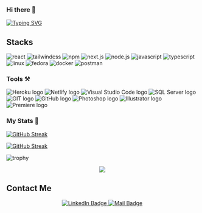 ### Hi there 👋

[![Typing SVG](https://readme-typing-svg.demolab.com/?lines=I'm+waqar+ahmad)](https://git.io/typing-svg)

## Stacks

![react](https://img.shields.io/badge/-react-000?&style=for-the-badge&logo=react)
![tailwindcss](https://img.shields.io/badge/-tailwindcss-000?&style=for-the-badge&logo=tailwindcss)
![npm](https://img.shields.io/badge/-npm-000?&style=for-the-badge&logo=npm)
![next.js](https://img.shields.io/badge/-next.js-000?&style=for-the-badge&logo=next.js)
![node.js](https://img.shields.io/badge/-node.js-000?&style=for-the-badge&logo=node.js)
![javascript](https://img.shields.io/badge/-javascript-000?&style=for-the-badge&logo=javascript)
![typescript](https://img.shields.io/badge/-typescript-000?&style=for-the-badge&logo=typescript)
![linux](https://img.shields.io/badge/-linux-000?&style=for-the-badge&logo=linux)
![fedora](https://img.shields.io/badge/-fedora-000?&style=for-the-badge&logo=fedora)
![docker](https://img.shields.io/badge/-docker-000?&style=for-the-badge&logo=docker)
![postman](https://img.shields.io/badge/-postman-000?&style=for-the-badge&logo=postman)

### Tools ⚒️
<p>
    <img src="https://img.shields.io/badge/Heroku-430098?style=for-the-badge&logo=heroku&logoColor=white" alt="Heroku logo"/>
    <img src="https://img.shields.io/badge/Netlify-00C7B7?style=for-the-badge&logo=netlify&logoColor=white" alt="Netlify logo"/>
    <img src="https://img.shields.io/badge/Visual_Studio_Code-0078D4?style=for-the-badge&logo=visual%20studio%20code&logoColor=white" alt="Visual Studio Code logo"/>
    <img src="https://img.shields.io/badge/Microsoft_SQL_Server-CC2927?style=for-the-badge&logo=microsoft-sql-server&logoColor=white" alt="SQL Server logo"/>
    <img src="https://img.shields.io/badge/GIT-E44C30?style=for-the-badge&logo=git&logoColor=white" alt="GIT logo"/>
    <img src="https://img.shields.io/badge/GitHub-100000?style=for-the-badge&logo=github&logoColor=white" alt="GitHub logo"/>
    <img src="https://img.shields.io/badge/Adobe%20Photoshop-31A8FF?style=for-the-badge&logo=Adobe%20Photoshop&logoColor=black" alt="Photoshop logo"/>
    <img src="https://img.shields.io/badge/Adobe%20Illustrator-FF9A00?style=for-the-badge&logo=adobe%20illustrator&logoColor=white" alt="Illustrator logo"/>
    <img src="https://img.shields.io/badge/Adobe%20Premiere%20Pro-9999FF?style=for-the-badge&logo=Adobe%20Premiere%20Pro&logoColor=white" alt="Premiere logo"/>
</p>

### My Stats 🌱
[![GitHub Streak](http://github-readme-streak-stats.herokuapp.com?user=waqarahmad134)](https://git.io/streak-stats)

[![GitHub Streak](https://streak-stats.demolab.com?user=waqarahmad134&theme=merko&exclude_days=Fri)](https://git.io/streak-stats)

![trophy](https://github-profile-trophy.vercel.app/?username=waqarahmad134&margin-w=4&column=7)


<p align="center"> <img src="https://komarev.com/ghpvc/?username=waqarahmad134&label=Profile%20views&color=0e75b6&style=flat" /> </p>

<h2>Contact Me</h2>
<div align="center">
  <div>
    <a href="https://www.linkedin.com/in/waqar134/">
      <img src="https://img.shields.io/badge/LinkedIn-blue?style=for-the-badge&logo=linkedin&logoColor=white" alt="LinkedIn Badge"/>
    </a>
    <a href="mailto:waqar4704649@gmail.com">
      <img src="https://img.shields.io/badge/Gmail-red?style=for-the-badge&logo=gmail&logoColor=white" alt="Mail Badge"/>
    </a>
  </div>
</div>
